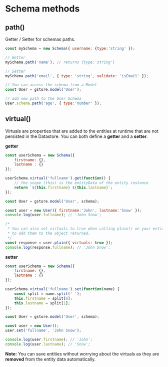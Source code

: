 # Schema methods

## path()
Getter / Setter for schemas paths.

```js
const mySchema = new Schema({ username: {type:'string' });

// Getter
mySchema.path('name'); // returns {type:'string'}

// Setter
mySchema.path('email', { type: 'string', validate: 'isEmail' });

// You can access the schema from a Model
const User = gstore.model('User');

// add new path to the User Schema
User.schema.path('age', { type:'number' });

```

## virtual()

Virtuals are properties that are added to the entities at runtime that are not persisted in the Datastore. You can both define a **getter** and a **setter**.

**getter**

```js
const userSchema = new Schema({
    firstname: {},
    lastname : {}
});

userSchema.virtual('fullname').get(function() {
    // the scope (this) is the entityData of the entity instance
    return `${this.firstname} ${this.lastname}`;
});

const User = gstore.model('User', schema);

const user = new User({ firstname:'John', lastname:'Snow' });
console.log(user.fullname); // 'John Snow';

/*
 * You can also set virtuals to true when calling plain() on your entity
 * to add them to the object returned.
 */
const response = user.plain({ virtuals: true });
console.log(response.fullname); // 'John Snow';

```

**setter**

```js
const userSchema = new Schema({
    firstname: {},
    lastname : {}
});

userSchema.virtual('fullname').set(function(name) {
    const split = name.split(' ');
    this.firstname = split[0];
    this.lastname = split[1];
});

const User = gstore.model('User', schema);

const user = new User();
user.set('fullname', 'John Snow');

console.log(user.firstname); // 'John';
console.log(user.lastname); // 'Snow';
```

**Note:** You can save entities without worrying about the virtuals as they are **removed** from the entity data automatically.



